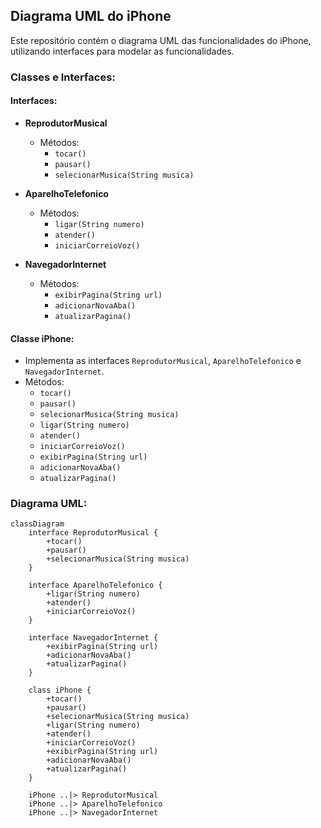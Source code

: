 ## Diagrama UML do iPhone

Este repositório contém o diagrama UML das funcionalidades do iPhone, utilizando interfaces para modelar as funcionalidades.

### Classes e Interfaces:

#### Interfaces:
- **ReprodutorMusical**
  - Métodos:
    - `tocar()`
    - `pausar()`
    - `selecionarMusica(String musica)`

- **AparelhoTelefonico**
  - Métodos:
    - `ligar(String numero)`
    - `atender()`
    - `iniciarCorreioVoz()`

- **NavegadorInternet**
  - Métodos:
    - `exibirPagina(String url)`
    - `adicionarNovaAba()`
    - `atualizarPagina()`

#### Classe iPhone:
- Implementa as interfaces `ReprodutorMusical`, `AparelhoTelefonico` e `NavegadorInternet`.
- Métodos:
  - `tocar()`
  - `pausar()`
  - `selecionarMusica(String musica)`
  - `ligar(String numero)`
  - `atender()`
  - `iniciarCorreioVoz()`
  - `exibirPagina(String url)`
  - `adicionarNovaAba()`
  - `atualizarPagina()`

### Diagrama UML:
```plaintext
classDiagram
    interface ReprodutorMusical {
        +tocar()
        +pausar()
        +selecionarMusica(String musica)
    }

    interface AparelhoTelefonico {
        +ligar(String numero)
        +atender()
        +iniciarCorreioVoz()
    }

    interface NavegadorInternet {
        +exibirPagina(String url)
        +adicionarNovaAba()
        +atualizarPagina()
    }

    class iPhone {
        +tocar()
        +pausar()
        +selecionarMusica(String musica)
        +ligar(String numero)
        +atender()
        +iniciarCorreioVoz()
        +exibirPagina(String url)
        +adicionarNovaAba()
        +atualizarPagina()
    }

    iPhone ..|> ReprodutorMusical
    iPhone ..|> AparelhoTelefonico
    iPhone ..|> NavegadorInternet

